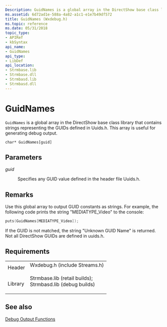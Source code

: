 ```yaml
---
Description: GuidNames is a global array in the DirectShow base class library that contains strings representing the GUIDs defined in Uuids.h. This array is useful for generating debug output.
ms.assetid: 6d72ad1e-588a-4a82-a1c1-e1e7b49df572
title: GuidNames (Wxdebug.h)
ms.topic: reference
ms.date: 05/31/2018
topic_type: 
- APIRef
- kbSyntax
api_name: 
- GuidNames
api_type: 
- LibDef
api_location: 
- Strmbase.lib
- Strmbase.dll
- Strmbasd.lib
- Strmbasd.dll
---
```


# GuidNames

`GuidNames` is a global array in the DirectShow base class library that contains strings representing the GUIDs defined in Uuids.h. This array is useful for generating debug output.

``` syntax
char* GuidNames[guid]
```

## Parameters

<dl> <dt>

<span id="guid"></span><span id="GUID"></span>*guid*
</dt> <dd>

Specifies any GUID value defined in the header file Uuids.h.

</dd> </dl>

## Remarks

Use this global array to output GUID constants as strings. For example, the following code prints the string "MEDIATYPE\_Video" to the console:


```C++
puts(GuidNames[MEDIATYPE_Video]);
```



If the GUID is not matched, the string "Unknown GUID Name" is returned. Not all DirectShow GUIDs are defined in uuids.h.

## Requirements



|                    |                                                                                                                                                                                            |
|--------------------|--------------------------------------------------------------------------------------------------------------------------------------------------------------------------------------------|
| Header<br/>  | <dl> <dt>Wxdebug.h (include Streams.h)</dt> </dl>                                                                                   |
| Library<br/> | <dl> <dt>Strmbase.lib (retail builds); </dt> <dt>Strmbasd.lib (debug builds)</dt> </dl> |



## See also

<dl> <dt>

[Debug Output Functions](debug-output-functions.md)
</dt> </dl>

 

 




